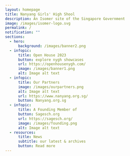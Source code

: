 ```yaml
---
layout: homepage
title: Nanyang Girls' High Shool
description: An Isomer site of the Singapore Government
image: /images/isomer-logo.svg
permalink: /
notification: ""
sections:
  - hero:
      background: /images/banner2.png
  - infopic:
      title: Open House 2023
      button: explore nygh showcases
      url: https://openhousenygh.com/
      image: /images/banner1.png
      alt: Image alt text
  - infopic:
      title: Our Partners
      image: /images/ourpartners.png
      alt: Image alt text
      url: https://www.nanyang.org.sg/
      button: Nanyang.org.sg
  - infopic:
      title: A Founding Member of
      button: Sagesch.org
      url: https://sagesch.org/
      image: /images/founding.png
      alt: Image alt text
  - resources:
      title: News
      subtitle: our latest & archives
      button: Read more
---
```

